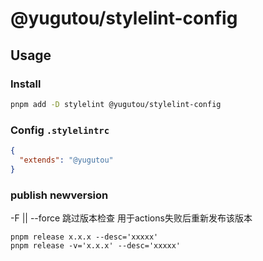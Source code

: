 # @yugutou/stylelint-config

## Usage


### Install

```bash
pnpm add -D stylelint @yugutou/stylelint-config
```

### Config `.stylelintrc`

```json
{
  "extends": "@yugutou"
}
```

### publish newversion

-F || --force 跳过版本检查 用于actions失败后重新发布该版本

```
pnpm release x.x.x --desc='xxxxx'
pnpm release -v='x.x.x' --desc='xxxxx'
```
